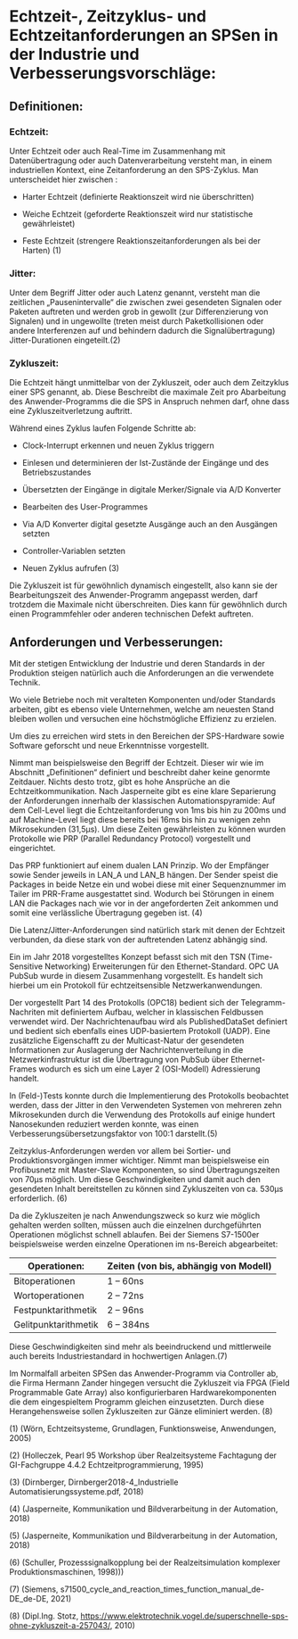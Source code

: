 # Echtzeit-, Zeitzyklus- und Echtzeitanforderungen an SPSen in der Industrie und Verbesserungsvorschläge:

 

## Definitionen:

### Echtzeit:

Unter Echtzeit oder auch Real-Time im Zusammenhang mit Datenübertragung oder auch Datenverarbeitung versteht man, in einem industriellen Kontext, eine Zeitanforderung an den SPS-Zyklus. Man unterscheidet hier zwischen :

- Harter Echtzeit (definierte Reaktionszeit wird nie überschritten)

- Weiche Echtzeit (geforderte Reaktionszeit wird nur statistische gewährleistet)

- Feste Echtzeit (strengere Reaktionszeitanforderungen als bei der Harten) (1)

### Jitter:

Unter dem Begriff Jitter oder auch Latenz genannt, versteht man die zeitlichen „Pausenintervalle“ die zwischen zwei gesendeten Signalen oder Paketen auftreten und werden grob in gewollt (zur Differenzierung von Signalen) und in ungewollte (treten meist durch Paketkollisionen oder andere Interferenzen auf und behindern dadurch die Signalübertragung) Jitter-Durationen eingeteilt.(2) 

### Zykluszeit:

Die Echtzeit hängt unmittelbar von der Zykluszeit, oder auch dem Zeitzyklus einer SPS genannt, ab. Diese Beschreibt die maximale Zeit pro Abarbeitung des Anwender-Programms die die SPS in Anspruch nehmen darf, ohne dass eine Zykluszeitverletzung auftritt.

Während eines Zyklus laufen Folgende Schritte ab:

-    Clock-Interrupt erkennen und neuen Zyklus triggern

-    Einlesen und determinieren der Ist-Zustände der Eingänge und des Betriebszustandes

-    Übersetzten der Eingänge in digitale Merker/Signale via A/D Konverter

-    Bearbeiten des User-Programmes

-    Via A/D Konverter digital gesetzte Ausgänge auch an den Ausgängen setzten

-    Controller-Variablen setzten 

-    Neuen Zyklus aufrufen (3)

Die Zykluszeit ist für gewöhnlich dynamisch eingestellt, also kann sie der Bearbeitungszeit des Anwender-Programm angepasst werden, darf trotzdem die Maximale nicht überschreiten. Dies kann für gewöhnlich durch einen Programmfehler oder anderen technischen Defekt auftreten.

 

## Anforderungen und Verbesserungen:

Mit der stetigen Entwicklung der Industrie und deren Standards in der Produktion steigen natürlich auch die Anforderungen an die verwendete Technik. 

Wo viele Betriebe noch mit veralteten Komponenten und/oder Standards arbeiten, gibt es ebenso viele Unternehmen, welche am neuesten Stand bleiben wollen und versuchen eine höchstmögliche Effizienz zu erzielen.

Um dies zu erreichen wird stets in den Bereichen der SPS-Hardware sowie Software geforscht und neue Erkenntnisse vorgestellt.

Nimmt man beispielsweise den Begriff der Echtzeit. Dieser wir wie im Abschnitt „Definitionen“ definiert und beschreibt daher keine genormte Zeitdauer. Nichts desto trotz, gibt es hohe Ansprüche an die Echtzeitkommunikation. Nach Jasperneite gibt es eine klare Separierung der Anforderungen innerhalb der klassischen Automationspyramide: Auf dem Cell-Level liegt die Echtzeitanforderung von 1ms bis hin zu 200ms und auf Machine-Level liegt diese bereits bei 16ms bis hin zu wenigen zehn Mikrosekunden (31,5μs). Um diese Zeiten gewährleisten zu können wurden Protokolle wie PRP (Parallel Redundancy Protocol) vorgestellt und eingerichtet.

Das PRP funktioniert auf einem dualen LAN Prinzip. Wo der Empfänger sowie Sender jeweils in LAN_A und LAN_B hängen. Der Sender speist die Packages in beide Netze ein und wobei diese mit einer Sequenznummer im Tailer im PRR-Frame ausgestattet sind. Wodurch bei Störungen in einem LAN die Packages nach wie vor in der angeforderten Zeit ankommen und somit eine verlässliche Übertragung gegeben ist. (4)

 

Die Latenz/Jitter-Anforderungen sind natürlich stark mit denen der Echtzeit verbunden, da diese stark von der auftretenden Latenz abhängig sind.

Ein im Jahr 2018 vorgestelltes Konzept befasst sich mit den TSN (Time-Sensitive Networking) Erweiterungen für den Ethernet-Standard. OPC UA PubSub wurde in diesem Zusammenhang vorgestellt. Es handelt sich hierbei um ein Protokoll für echtzeitsensible Netzwerkanwendungen.

Der vorgestellt Part 14 des Protokolls (OPC18) bedient sich der Telegramm-Nachriten mit definiertem Aufbau, welcher in klassischen Feldbussen verwendet wird. Der Nachrichtenaufbau wird als PublishedDataSet definiert und bedient sich ebenfalls eines UDP-basiertem Protokoll (UADP). Eine zusätzliche Eigenschafft zu der Multicast-Natur der gesendeten Informationen zur Auslagerung der Nachrichtenverteilung in die Netzwerkinfrastruktur ist die Übertragung von PubSub über Ethernet-Frames wodurch es sich um eine Layer 2 (OSI-Modell) Adressierung handelt.

In (Feld-)Tests konnte durch die Implementierung des Protokolls beobachtet werden, dass der Jitter in den Verwendeten Systemen von mehreren zehn Mikrosekunden durch die Verwendung des Protokolls auf einige hundert Nanosekunden reduziert werden konnte, was einen Verbesserungsübersetzungsfaktor von 100:1 darstellt.(5) 

 

Zeitzyklus-Anforderungen werden vor allem bei Sortier- und Produktionsvorgängen immer wichtiger. Nimmt man beispielsweise ein Profibusnetz mit Master-Slave Komponenten, so sind Übertragungszeiten von 70μs möglich. Um diese Geschwindigkeiten und damit auch den gesendeten Inhalt bereitstellen zu können sind Zykluszeiten von ca. 530μs erforderlich. (6) 

Da die Zykluszeiten je nach Anwendungszweck so kurz wie möglich gehalten werden sollten, müssen auch die einzelnen durchgeführten Operationen möglichst schnell ablaufen. Bei der Siemens S7-1500er beispielsweise werden einzelne Operationen im ns-Bereich abgearbeitet: 

| Operationen:         | Zeiten (von bis, abhängig von Modell) |
| -------------------- | ------------------------------------- |
| Bitoperationen       | 1 – 60ns                              |
| Wortoperationen      | 2 – 72ns                              |
| Festpunktarithmetik  | 2 – 96ns                              |
| Gelitpunktarithmetik | 6 – 384ns                             |

Diese Geschwindigkeiten sind mehr als beeindruckend und mittlerweile auch bereits Industriestandard in hochwertigen Anlagen.(7)

Im Normalfall arbeiten SPSen das Anwender-Programm via Controller ab, die Firma Hermann Zander hingegen versucht die Zykluszeit via FPGA (Field Programmable Gate Array) also konfigurierbaren Hardwarekomponenten die dem eingespieltem Programm gleichen einzusetzten. Durch diese Herangehensweise sollen Zykluszeiten zur Gänze eliminiert werden. (8)

 

(1)  (Wörn, Echtzeitsysteme, Grundlagen, Funktionsweise, Anwendungen, 2005)

(2)  (Holleczek, Pearl 95 Workshop über Realzeitsysteme Fachtagung der GI-Fachgruppe 4.4.2 Echtzeitprogrammierung, 1995)

(3)  (Dirnberger, Dirnberger2018-4_Industrielle Automatisierungssysteme.pdf, 2018)

(4)  (Jasperneite, Kommunikation und Bildverarbeitung in der Automation, 2018)

(5)  (Jasperneite, Kommunikation und Bildverarbeitung in der Automation, 2018)

(6)  (Schuller, Prozesssignalkopplung bei der Realzeitsimulation komplexer Produktionsmaschinen, 1998)))

(7)  (Siemens, s71500_cycle_and_reaction_times_function_manual_de-DE_de-DE, 2021)

(8)  (Dipl.Ing. Stotz, https://www.elektrotechnik.vogel.de/superschnelle-sps-ohne-zykluszeit-a-257043/, 2010)
